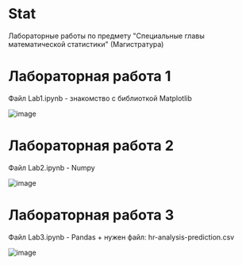 # Stat
Лабораторные работы по предмету "Специальные главы математической статистики" (Магистратура)
# Лабораторная работа 1
Файл Lab1.ipynb - знакомство с библиоткой Matplotlib

![image](https://github.com/KqkaricK/Stat/assets/77233770/37943fb3-70a0-4283-8c47-b5d82ae46635)

# Лабораторная работа 2
Файл Lab2.ipynb - Numpy

![image](https://github.com/KqkaricK/Stat/assets/77233770/91dda645-11f4-49f6-b689-38daa8da0fe5)

# Лабораторная работа 3
Файл Lab3.ipynb - Pandas + нужен файл: hr-analysis-prediction.csv

![image](https://github.com/KqkaricK/Stat/assets/77233770/ca8ea313-79f9-4866-9ae1-87fb0e09b9fe)



